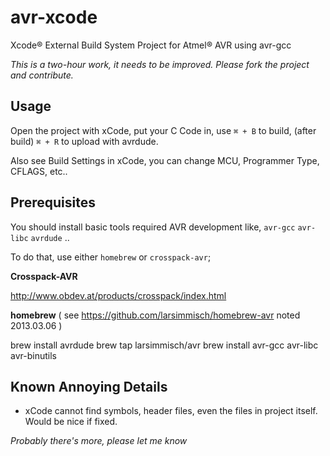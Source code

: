 avr-xcode
=========

Xcode® External Build System Project for Atmel® AVR using avr-gcc

*This is a two-hour work, it needs to be improved. Please fork the project and contribute.*

## Usage

Open the project with xCode, put your C Code in, use `⌘ + B` to build, (after build) `⌘ + R` to upload with avrdude.

Also see Build Settings in xCode, you can change MCU, Programmer Type, CFLAGS, etc..

## Prerequisites

You should install basic tools required AVR development like, `avr-gcc` `avr-libc` `avrdude` ..

To do that, use either `homebrew` or `crosspack-avr`;

**Crosspack-AVR**

  http://www.obdev.at/products/crosspack/index.html

**homebrew** ( see https://github.com/larsimmisch/homebrew-avr noted 2013.03.06 )

  brew install avrdude
	brew tap larsimmisch/avr
	brew install avr-gcc avr-libc avr-binutils

## Known Annoying Details

* xCode cannot find symbols, header files, even the files in project itself. Would be nice if fixed.

*Probably there's more, please let me know*
